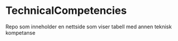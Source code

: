 # TechnicalCompetencies
Repo som inneholder en nettside som viser tabell med annen teknisk kompetanse
